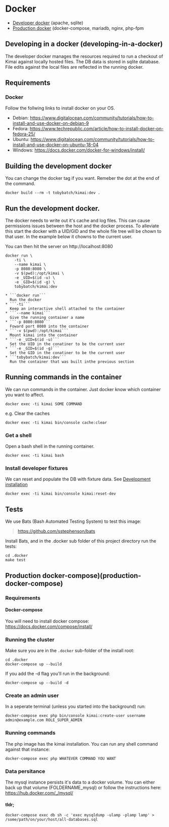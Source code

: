 # Docker

 * [Developer docker](#developing-in-a-docker) (apache, sqlite)
 * [Production docker](#production-docker-compose) (docker-compose, mariadb, nginx, php-fpm

## Developing in a docker (developing-in-a-docker)

The developer docker manages the resources required to run a checkout of Kimai against locally hosted files.  The DB data is stored in sqlite database.  File edits against the local files are reflected in the running docker.

## Requirements

### Docker

Follow the follwing links to install docker on your OS.

 * Debian: https://www.digitalocean.com/community/tutorials/how-to-install-and-use-docker-on-debian-9
 * Fedora: https://www.techrepublic.com/article/how-to-install-docker-on-fedora-25/
 * Ubuntu: https://www.digitalocean.com/community/tutorials/how-to-install-and-use-docker-on-ubuntu-18-04
 * Windows: https://docs.docker.com/docker-for-windows/install/

## Building the development docker

You can change the docker tag if you want. Remeber the dot at the end of the command.

    docker build --rm -t tobybatch/kimai:dev .

## Run the development docker.

The docker needs to write out it's cache and log files.  This can cause permissions issues between the host and the docker process.  To alleviate this start the docker with a UID/GID and the whole file tree will be chown to that user.  In the example below it chowns to the current user.

You can then hit the server on http://localhost:8080

    docker run \
        -ti \
        --name kimai \
        -p 8080:8080 \
        -v $(pwd):/opt/kimai \
        -e _UID=$(id -u) \
        -e _GID=$(id -g) \
        tobybatch/kimai:dev

    * ```docker run```
      Run the docker
    * ```-ti```
      Keep an interactive shell attached to the container
    * ```--name kimai```
      Give the running container a name
    * ```-p 8080:8080```
      Foward port 8080 into the container
    * ```-v $(pwd):/opt/kimai```
      Mount kimai into the container
    * ```-e _UID=$(id -u)```
      Set the UID in the conatiner to be the current user
    * ```-e _GID=$(id -g)```
      Set the GID in the conatiner to be the current user
    * ```tobybatch/kimai:dev```
      Run the container that was built inthe previous section

## Running commands in the container

We can run commands in the container.  Just docker know which container you want to affect.

    docker exec -ti kimai SOME COMMAND

e.g. Clear the caches

    docker exec -ti kimai bin/console cache:clear

### Get a shell

Open a bash shell in the running container.

    docker exec -ti kimai bash

### Install developer fixtures

We can reset and populate the DB with fixture data.  See [Development installation](https://github.com/kevinpapst/kimai2/blob/master/var/docs/installation.md#development-installation)

    docker exec -ti kimai bin/console kimai:reset-dev

## Tests

We use Bats (Bash Automated Testing System) to test this image:

> https://github.com/sstephenson/bats

Install Bats, and in the .docker sub folder of this project directory run the tests:

    cd .docker
    make test

## Production docker-compose)(production-docker-compose)

### Requirements

#### Docker-compose

You will need to install docker compose: https://docs.docker.com/compose/install/

### Running the cluster

Make sure you are in the ```.docker``` sub-folder of the install root:

    cd .docker
    docker-compose up --build

If you add the -d flag you'll run in the background:

    docker-compose up --build -d

### Create an admin user

In a seperate terminal (unless you started into the background) run:

    docker-compose exec php bin/console kimai:create-user username admin@example.com ROLE_SUPER_ADMIN

### Running commands

The php image has the kimai installation.  You can run any shell command against that instance:

    docker-compose exec php WHATEVER COMMAND YOU WANT

### Data persitance

The mysql instance persists it's data to a docker volume.  You can either back up that volume (FOLDERNAME_mysql) or follow the instructions here: https://hub.docker.com/_/mysql/

#### tldr;


    docker-compose exec db sh -c 'exec mysqldump -ulamp -plamp lamp' > /some/path/on/your/host/all-databases.sql

